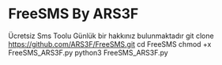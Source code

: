 # FreeSMS By ARS3F
Ücretsiz Sms Toolu
Günlük bir hakkınız bulunmaktadır
git clone https://github.com/ARS3F/FreeSMS.git
cd FreeSMS
chmod +x FreeSMS_ARS3F.py
python3 FreeSMS_ARS3F.py
